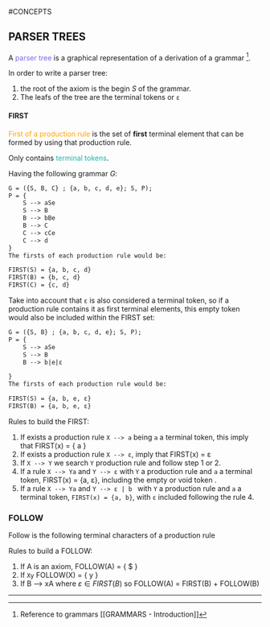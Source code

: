 #CONCEPTS 

## PARSER TREES

A <span style="color:MediumSlateBlue;">parser tree</span> is a graphical representation of a derivation of a grammar [^1]. 

In order to write a parser tree: 
1. the root of the axiom is the begin $S$ of the grammar. 
2. The leafs of the tree are the terminal tokens or `ε`

#### FIRST 

<span style="color:orange;">First of a production rule</span> is the set of **first** terminal element that can be formed by using that production rule. 

Only contains <span style="color:LightSeaGreen;">terminal tokens</span>.

Having the following grammar $G$: 

```txt
G = ({S, B, C} ; {a, b, c, d, e}; S, P); 
P = {
	S --> aSe
	S --> B
	B --> bBe
	B --> C 
	C --> cCe
	C --> d
}
The firsts of each production rule would be: 

FIRST(S) = {a, b, c, d}
FIRST(B) = {b, c, d}
FIRST(C) = {c, d}
```

Take into account that `ε` is also considered a terminal token, so if a production rule contains it as first terminal elements, this empty token would also be included within the FIRST set: 

```txt
G = ({S, B} ; {a, b, c, d, e}; S, P); 
P = {
	S --> aSe
	S --> B
	B --> b|e|ε

}
The firsts of each production rule would be: 

FIRST(S) = {a, b, e, ε}
FIRST(B) = {a, b, e, ε}
```

Rules to build the FIRST: 

1. If exists a production rule `X --> a` being `a` a terminal token, this imply that FIRST(x) = { a }
2. If exists a production rule `X --> ε`, imply that FIRST(x) = ε
3. If `X --> Y` we search `Y` production rule and follow step 1 or 2. 
4. If a rule `X --> Ya` and `Y --> ε` with `Y` a production rule and `a` a terminal token, FIRST(x) = {a, ε}, including the empty or void token . 
5.  If a rule `X --> Ya` and `Y --> ε | b ` with `Y` a production rule and `a` a terminal token, `FIRST(x) = {a, b}`, with `ε`  included following the rule 4. 


### FOLLOW 

Follow is the following terminal characters of a production rule

Rules to build a FOLLOW: 

1. If A is an axiom, FOLLOW(A) = { $ }
2. If `Xy` FOLLOW(X) = { y }
3. If B --> xA where $ε\in FIRST(B)$ so FOLLOW(A) = FIRST(B) + FOLLOW(B)

---
[^1]:  Reference to grammars [[GRAMMARS - Introduction]] 